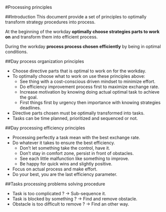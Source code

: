 #Processing principles

##Introduction
This document provide a set of principles to optimally transform strategy procedures into process.

At the beginning of the workday **optimally choose strategies parts to work on** and transform them into efficient process.

During the workday **process process chosen efficiently** by being in optimal conditions.

##Day process organization principles
* Choose directive parts that is optimal to work on for the workday.
* To optimally choose what to work on use these principles above:
  * See thing with a cost-conscious driven mindset to minimize effort.
  * Do efficiency improvement process first to maximize exchange rate.
  * Increase motivation by knowing doing actual optimal task to achieve the goal.
  * First things first by urgency then importance with knowing strategies deadlines.
* Directive parts chosen must be optimally transformed into tasks.
* Tasks can be time planned, prioritized and sequenced or not.

##Day processing efficiency principles
* Processing perfectly a task mean with the best exchange rate.
* Do whatever it takes to ensure the best efficiency.
  * Don’t let something take the control, have it.
  * Don’t stay in comfort zone, persist in front of obstacles.
  * See each little malfunction like something to improve.
  * Be happy for quick wins and slightly positive.
* Focus on actual process and make effort.
* Do your best, you are the last efficiency parameter.

##Tasks processing problems solving procedure
* Task is too complicated ? → Sub-sequence it.
* Task is blocked by something ? → Find and remove obstacle.
* Obstacle is too difficult to remove ? → Find an other way.
